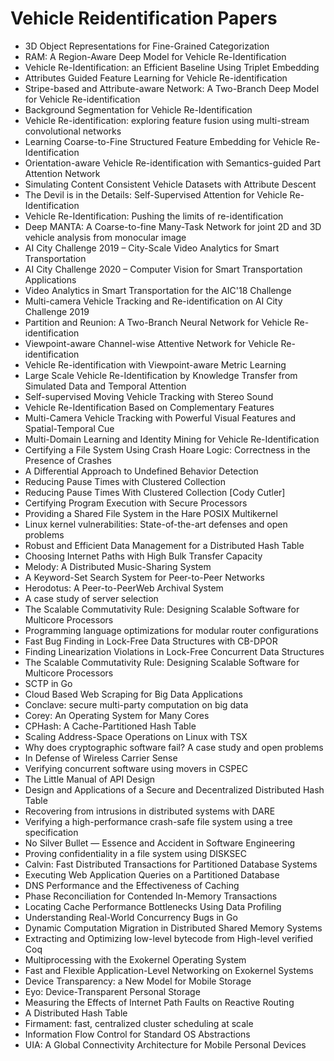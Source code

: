 # Vehicle Reidentification Papers

<ul>

                             

 <li><a target="_blank" href="https://github.com/manjunath5496/Vehicle-Reidentification-Papers/blob/master/v(1).pdf" style="text-decoration:none;">3D Object Representations for Fine-Grained Categorization</a></li>

 <li><a target="_blank" href="https://github.com/manjunath5496/Vehicle-Reidentification-Papers/blob/master/v(2).pdf" style="text-decoration:none;">RAM: A Region-Aware Deep Model for Vehicle Re-Identification</a></li>

<li><a target="_blank" href="https://github.com/manjunath5496/Vehicle-Reidentification-Papers/blob/master/v(3).pdf" style="text-decoration:none;">Vehicle Re-Identification: an Efficient Baseline Using Triplet Embedding</a></li>
 <li><a target="_blank" href="https://github.com/manjunath5496/Vehicle-Reidentification-Papers/blob/master/v(4).pdf" style="text-decoration:none;">Attributes Guided Feature Learning for Vehicle Re-identification</a></li>                              
<li><a target="_blank" href="https://github.com/manjunath5496/Vehicle-Reidentification-Papers/blob/master/v(5).pdf" style="text-decoration:none;">Stripe-based and Attribute-aware Network: A Two-Branch Deep Model for Vehicle Re-identification</a></li>
<li><a target="_blank" href="https://github.com/manjunath5496/Vehicle-Reidentification-Papers/blob/master/v(6).pdf" style="text-decoration:none;">Background Segmentation for Vehicle Re-Identification</a></li>
 <li><a target="_blank" href="https://github.com/manjunath5496/Vehicle-Reidentification-Papers/blob/master/v(7).pdf" style="text-decoration:none;">Vehicle Re-identification: exploring feature fusion using multi-stream convolutional networks</a></li>

 <li><a target="_blank" href="https://github.com/manjunath5496/Vehicle-Reidentification-Papers/blob/master/v(8).pdf" style="text-decoration:none;"> Learning Coarse-to-Fine Structured Feature Embedding for Vehicle Re-Identification </a></li>
   <li><a target="_blank" href="https://github.com/manjunath5496/Vehicle-Reidentification-Papers/blob/master/v(9).pdf" style="text-decoration:none;">Orientation-aware Vehicle Re-identification with Semantics-guided Part Attention Network</a></li>
  
   
 <li><a target="_blank" href="https://github.com/manjunath5496/Vehicle-Reidentification-Papers/blob/master/v(10).pdf" style="text-decoration:none;">Simulating Content Consistent Vehicle Datasets with Attribute Descent </a></li>                              
<li><a target="_blank" href="https://github.com/manjunath5496/Vehicle-Reidentification-Papers/blob/master/v(11).pdf" style="text-decoration:none;">The Devil is in the Details: Self-Supervised Attention for Vehicle Re-Identification</a></li>
<li><a target="_blank" href="https://github.com/manjunath5496/Vehicle-Reidentification-Papers/blob/master/v(12).pdf" style="text-decoration:none;">Vehicle Re-Identification: Pushing the limits of re-identification</a></li>
<li><a target="_blank" href="https://github.com/manjunath5496/Vehicle-Reidentification-Papers/blob/master/v(13).pdf" style="text-decoration:none;">Deep MANTA: A Coarse-to-fine Many-Task Network for joint 2D and 3D vehicle analysis from monocular image</a></li>

<li><a target="_blank" href="https://github.com/manjunath5496/Vehicle-Reidentification-Papers/blob/master/v(14).pdf" style="text-decoration:none;">AI City Challenge 2019 – City-Scale Video Analytics for Smart Transportation</a></li>
                              
<li><a target="_blank" href="https://github.com/manjunath5496/Vehicle-Reidentification-Papers/blob/master/v(15).pdf" style="text-decoration:none;">AI City Challenge 2020 – Computer Vision for Smart Transportation Applications</a></li>

<li><a target="_blank" href="https://github.com/manjunath5496/Vehicle-Reidentification-Papers/blob/master/v(16).pdf" style="text-decoration:none;">Video Analytics in Smart Transportation for the AIC'18 Challenge</a></li>

  <li><a target="_blank" href="https://github.com/manjunath5496/Vehicle-Reidentification-Papers/blob/master/v(17).pdf" style="text-decoration:none;">Multi-camera Vehicle Tracking and Re-identification on AI City Challenge 2019</a></li>   
  
<li><a target="_blank" href="https://github.com/manjunath5496/Vehicle-Reidentification-Papers/blob/master/v(18).pdf" style="text-decoration:none;">Partition and Reunion: A Two-Branch Neural Network for Vehicle Re-identification</a></li> 

  
<li><a target="_blank" href="https://github.com/manjunath5496/Vehicle-Reidentification-Papers/blob/master/v(19).pdf" style="text-decoration:none;">Viewpoint-aware Channel-wise Attentive Network for Vehicle Re-identification</a></li> 

<li><a target="_blank" href="https://github.com/manjunath5496/Vehicle-Reidentification-Papers/blob/master/v(20).pdf" style="text-decoration:none;">Vehicle Re-identification with Viewpoint-aware Metric Learning</a></li>

<li><a target="_blank" href="https://github.com/manjunath5496/Vehicle-Reidentification-Papers/blob/master/v(21).pdf" style="text-decoration:none;">Large Scale Vehicle Re-Identification by Knowledge Transfer from Simulated Data and Temporal Attention</a></li>
<li><a target="_blank" href="https://github.com/manjunath5496/Vehicle-Reidentification-Papers/blob/master/v(22).pdf" style="text-decoration:none;">Self-supervised Moving Vehicle Tracking with Stereo Sound</a></li> 
 <li><a target="_blank" href="https://github.com/manjunath5496/Vehicle-Reidentification-Papers/blob/master/v(23).pdf" style="text-decoration:none;">Vehicle Re-Identification Based on Complementary Features</a></li> 
 

   <li><a target="_blank" href="https://github.com/manjunath5496/Vehicle-Reidentification-Papers/blob/master/v(24).pdf" style="text-decoration:none;">Multi-Camera Vehicle Tracking with Powerful Visual Features and Spatial-Temporal Cue</a></li>
 
   <li><a target="_blank" href="https://github.com/manjunath5496/Vehicle-Reidentification-Papers/blob/master/v(25).pdf" style="text-decoration:none;">Multi-Domain Learning and Identity Mining for Vehicle Re-Identification</a></li>                              
 <li><a target="_blank" href="https://github.com/manjunath5496/Vehicle-Reidentification-Papers/blob/master/v(26).pdf" style="text-decoration:none;">Certifying a File System Using
Crash Hoare Logic: Correctness in the Presence of Crashes</a></li>
 <li><a target="_blank" href="https://github.com/manjunath5496/Vehicle-Reidentification-Papers/blob/master/v(27).pdf" style="text-decoration:none;">A Differential Approach to
Undefined Behavior Detection</a></li>
   
 
   <li><a target="_blank" href="https://github.com/manjunath5496/Vehicle-Reidentification-Papers/blob/master/v(28).pdf" style="text-decoration:none;">Reducing Pause Times with Clustered Collection</a></li>
 
   <li><a target="_blank" href="https://github.com/manjunath5496/Vehicle-Reidentification-Papers/blob/master/v(29).pdf" style="text-decoration:none;">Reducing Pause Times With Clustered Collection [Cody Cutler] </a></li>                              

  <li><a target="_blank" href="https://github.com/manjunath5496/Vehicle-Reidentification-Papers/blob/master/v(30).pdf" style="text-decoration:none;">Certifying Program Execution with Secure Processors</a></li>
 
   <li><a target="_blank" href="https://github.com/manjunath5496/Vehicle-Reidentification-Papers/blob/master/v(31).pdf" style="text-decoration:none;">Providing a Shared File System in the Hare
POSIX Multikernel</a></li> 
    <li><a target="_blank" href="https://github.com/manjunath5496/Vehicle-Reidentification-Papers/blob/master/v(32).pdf" style="text-decoration:none;">Linux kernel vulnerabilities:
State-of-the-art defenses and open problems</a></li> 

   <li><a target="_blank" href="https://github.com/manjunath5496/Vehicle-Reidentification-Papers/blob/master/v(33).pdf" style="text-decoration:none;">Robust and Efficient Data Management for a Distributed Hash Table</a></li>                              

  <li><a target="_blank" href="https://github.com/manjunath5496/Vehicle-Reidentification-Papers/blob/master/v(34).pdf" style="text-decoration:none;">Choosing Internet Paths with High Bulk Transfer Capacity</a></li> 
 
  <li><a target="_blank" href="https://github.com/manjunath5496/Vehicle-Reidentification-Papers/blob/master/v(35).pdf" style="text-decoration:none;">Melody: A Distributed Music-Sharing System</a></li> 

  <li><a target="_blank" href="https://github.com/manjunath5496/Vehicle-Reidentification-Papers/blob/master/v(36).pdf" style="text-decoration:none;">A Keyword-Set Search System for Peer-to-Peer
Networks</a></li> 
 
<li><a target="_blank" href="https://github.com/manjunath5496/Vehicle-Reidentification-Papers/blob/master/v(37).pdf" style="text-decoration:none;">Herodotus: A Peer-to-PeerWeb Archival System</a></li>
 <li><a target="_blank" href="https://github.com/manjunath5496/Vehicle-Reidentification-Papers/blob/master/v(38).pdf" style="text-decoration:none;">A case study of server selection</a></li>
<li><a target="_blank" href="https://github.com/manjunath5496/Vehicle-Reidentification-Papers/blob/master/v(39).pdf" style="text-decoration:none;">The Scalable Commutativity Rule:
Designing Scalable Software for Multicore Processors</a></li>
 <li><a target="_blank" href="https://github.com/manjunath5496/Vehicle-Reidentification-Papers/blob/master/v(40).pdf" style="text-decoration:none;">Programming language optimizations for modular router configurations</a></li>                              
<li><a target="_blank" href="https://github.com/manjunath5496/Vehicle-Reidentification-Papers/blob/master/v(41).pdf" style="text-decoration:none;">Fast Bug Finding in Lock-Free Data Structures with
CB-DPOR</a></li>
<li><a target="_blank" href="https://github.com/manjunath5496/Vehicle-Reidentification-Papers/blob/master/v(42).pdf" style="text-decoration:none;">Finding Linearization Violations in Lock-Free
Concurrent Data Structures</a></li>
 
  <li><a target="_blank" href="https://github.com/manjunath5496/Vehicle-Reidentification-Papers/blob/master/v(43).pdf" style="text-decoration:none;">The Scalable Commutativity Rule:
Designing Scalable Software for Multicore Processors</a></li>
 <li><a target="_blank" href="https://github.com/manjunath5496/Vehicle-Reidentification-Papers/blob/master/v(44).pdf" style="text-decoration:none;">SCTP in Go</a></li>
   <li><a target="_blank" href="https://github.com/manjunath5496/Vehicle-Reidentification-Papers/blob/master/v(45).pdf" style="text-decoration:none;">Cloud Based Web Scraping for Big Data Applications</a></li>  
   
<li><a target="_blank" href="https://github.com/manjunath5496/Vehicle-Reidentification-Papers/blob/master/v(46).pdf" style="text-decoration:none;">Conclave: secure multi-party computation on big data</a></li> 
                             
<li><a target="_blank" href="https://github.com/manjunath5496/Vehicle-Reidentification-Papers/blob/master/v(47).pdf" style="text-decoration:none;">Corey: An Operating System for Many Cores</a></li>
<li><a target="_blank" href="https://github.com/manjunath5496/Vehicle-Reidentification-Papers/blob/master/v(48).pdf" style="text-decoration:none;">CPHash: A Cache-Partitioned Hash Table</a></li>

<li><a target="_blank" href="https://github.com/manjunath5496/Vehicle-Reidentification-Papers/blob/master/v(49).pdf" style="text-decoration:none;">Scaling Address-Space Operations on Linux with
TSX</a></li>
                              
<li><a target="_blank" href="https://github.com/manjunath5496/Vehicle-Reidentification-Papers/blob/master/v(50).pdf" style="text-decoration:none;">Why does cryptographic software fail?
A case study and open problems</a></li>
<li><a target="_blank" href="https://github.com/manjunath5496/Vehicle-Reidentification-Papers/blob/master/v(51).pdf" style="text-decoration:none;">In Defense of Wireless Carrier Sense</a></li>
<li><a target="_blank" href="https://github.com/manjunath5496/Vehicle-Reidentification-Papers/blob/master/v(52).pdf" style="text-decoration:none;">Verifying concurrent software using movers in CSPEC</a></li>

<li><a target="_blank" href="https://github.com/manjunath5496/Vehicle-Reidentification-Papers/blob/master/v(53).pdf" style="text-decoration:none;">The Little Manual of
API Design</a></li>
 
<li><a target="_blank" href="https://github.com/manjunath5496/Vehicle-Reidentification-Papers/blob/master/v(54).pdf" style="text-decoration:none;">Design and Applications of a Secure and Decentralized Distributed Hash Table </a></li>

<li><a target="_blank" href="https://github.com/manjunath5496/Vehicle-Reidentification-Papers/blob/master/v(55).pdf" style="text-decoration:none;">Recovering from intrusions in distributed systems with DARE</a></li>
 
  <li><a target="_blank" href="https://github.com/manjunath5496/Vehicle-Reidentification-Papers/blob/master/v(56).pdf" style="text-decoration:none;">Verifying a high-performance crash-safe file system using a tree specification </a></li>                              

  <li><a target="_blank" href="https://github.com/manjunath5496/Vehicle-Reidentification-Papers/blob/master/v(57).pdf" style="text-decoration:none;">No Silver Bullet — Essence and Accident in Software Engineering</a></li>
 
   <li><a target="_blank" href="https://github.com/manjunath5496/Vehicle-Reidentification-Papers/blob/master/v(58).pdf" style="text-decoration:none;">Proving confidentiality in a file system using DISKSEC</a></li>
    <li><a target="_blank" href="https://github.com/manjunath5496/Vehicle-Reidentification-Papers/blob/master/v(59).pdf" style="text-decoration:none;">Calvin: Fast Distributed Transactions
for Partitioned Database Systems</a></li>
 
  <li><a target="_blank" href="https://github.com/manjunath5496/Vehicle-Reidentification-Papers/blob/master/v(60).pdf" style="text-decoration:none;">Executing Web Application Queries on a Partitioned Database </a></li>
 
   <li><a target="_blank" href="https://github.com/manjunath5496/Vehicle-Reidentification-Papers/blob/master/v(61).pdf" style="text-decoration:none;">DNS Performance and the Effectiveness of Caching</a></li>
 
   <li><a target="_blank" href="https://github.com/manjunath5496/Vehicle-Reidentification-Papers/blob/master/v(62).pdf" style="text-decoration:none;">Phase Reconciliation for Contended In-Memory Transactions</a></li>
 
   <li><a target="_blank" href="https://github.com/manjunath5496/Vehicle-Reidentification-Papers/blob/master/v(63).pdf" style="text-decoration:none;">Locating Cache Performance Bottlenecks Using Data Profiling</a></li>                              

  <li><a target="_blank" href="https://github.com/manjunath5496/Vehicle-Reidentification-Papers/blob/master/v(64).pdf" style="text-decoration:none;">Understanding Real-World Concurrency Bugs in Go</a></li>
 
   <li><a target="_blank" href="https://github.com/manjunath5496/Vehicle-Reidentification-Papers/blob/master/v(65).pdf" style="text-decoration:none;">Dynamic Computation Migration
in Distributed Shared Memory Systems </a></li> 

   <li><a target="_blank" href="https://github.com/manjunath5496/Vehicle-Reidentification-Papers/blob/master/v(66).pdf" style="text-decoration:none;">Extracting and Optimizing low-level bytecode from High-level verified Coq</a></li> 
 
   <li><a target="_blank" href="https://github.com/manjunath5496/Vehicle-Reidentification-Papers/blob/master/v(67).pdf" style="text-decoration:none;">Multiprocessing with the Exokernel Operating System</a></li>                              

  <li><a target="_blank" href="https://github.com/manjunath5496/Vehicle-Reidentification-Papers/blob/master/v(68).pdf" style="text-decoration:none;">Fast and Flexible Application-Level
Networking on Exokernel Systems</a></li> 
 
  
   <li><a target="_blank" href="https://github.com/manjunath5496/Vehicle-Reidentification-Papers/blob/master/v(69).pdf" style="text-decoration:none;">Device Transparency: a New Model for Mobile Storage</a></li>                              

  <li><a target="_blank" href="https://github.com/manjunath5496/Vehicle-Reidentification-Papers/blob/master/v(70).pdf" style="text-decoration:none;">Eyo: Device-Transparent Personal Storage</a></li> 
  
 
 <li><a target="_blank" href="https://github.com/manjunath5496/Vehicle-Reidentification-Papers/blob/master/v(71).pdf" style="text-decoration:none;">Measuring the Effects of Internet Path Faults on
Reactive Routing</a></li>
 
 <li><a target="_blank" href="https://github.com/manjunath5496/Vehicle-Reidentification-Papers/blob/master/v(72).pdf" style="text-decoration:none;">A Distributed Hash Table</a></li> 
 
 
 <li><a target="_blank" href="https://github.com/manjunath5496/Vehicle-Reidentification-Papers/blob/master/v(73).pdf" style="text-decoration:none;">Firmament: fast, centralized cluster scheduling at scale</a></li>
  <li><a target="_blank" href="https://github.com/manjunath5496/Vehicle-Reidentification-Papers/blob/master/v(74).pdf" style="text-decoration:none;">Information Flow Control for Standard OS Abstractions</a></li>
    <li><a target="_blank" href="https://github.com/manjunath5496/Vehicle-Reidentification-Papers/blob/master/v(75).pdf" style="text-decoration:none;">UIA: A Global Connectivity Architecture
for Mobile Personal Devices</a></li>                        
</ul>
  
  
